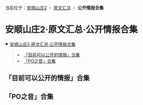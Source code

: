 []()<nav>当前位于：[安顺山庄2](README.md) <span style="font-style: bold">・</span> [原文汇总](原文汇总.md) <span style="font-style: bold">・</span> <span style="font-weight: bold">公开情报合集</span></nav>

<h1 id="top-heading">安顺山庄2·原文汇总·公开情报合集</h1>

[]()<details open><summary><a href="#top-heading">安顺山庄2·原文汇总·公开情报合集</a></summary><blockquote><li><a href="#%E7%9B%AE%E5%89%8D%E5%8F%AF%E4%BB%A5%E5%85%AC%E5%BC%80%E7%9A%84%E6%83%85%E6%8A%A5%E5%90%88%E9%9B%86">「目前可以公开的情报」合集</a></li><li><a href="#PO%E4%B9%8B%E9%9F%B3%E5%90%88%E9%9B%86">「PO之音」合集</a></li></blockquote></details>

<h2 id="%E7%9B%AE%E5%89%8D%E5%8F%AF%E4%BB%A5%E5%85%AC%E5%BC%80%E7%9A%84%E6%83%85%E6%8A%A5%E5%90%88%E9%9B%86">「目前可以公开的情报」合集</h2>

<h2 id="PO%E4%B9%8B%E9%9F%B3%E5%90%88%E9%9B%86">「PO之音」合集</h2>
